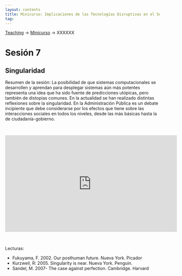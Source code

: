 ```yaml
---
layout: contents
title: Minicurso: Implicaciones de las Tecnologías Disruptivas en el Sector Público
tag:
---
```


[Teaching](../../../teaching) &rarr; [Minicurso](implicaciones_disruptivas.md) &rarr; XXXXXX

# Sesión 7
## Singularidad

Resumen de la sesión: La posibilidad de que sistemas computacionales se desarrollen y aprendan para desplegar sistemas aún más potentes representa una idea que ha sido fuente de predicciones utópicas, pero también de distopias comunes. En la actualidad se han realizado distintas reflexiones sobre la singularidad. En la Administración Pública es un debate incipiente que debe considerarse por los efectos que tiene sobre las interacciones sociales en todos los niveles, desde las más básicas hasta la de ciudadanía-gobierno.

<p>&nbsp;</p>

<iframe width="560" height="315" src="https://www.youtube.com/embed/Vdr3F6cDxis" frameborder="0" allow="accelerometer; autoplay; encrypted-media; gyroscope; picture-in-picture" allowfullscreen></iframe>

<p>&nbsp;</p>

Lecturas:
- Fukuyama, F. 2002. Our posthuman future. Nueva York. Picador
- Kurzweil, R: 2005. Singularity is near. Nueva York. Penguin.
- Sandel, M. 2007- The case against perfection. Cambridge. Harvard
